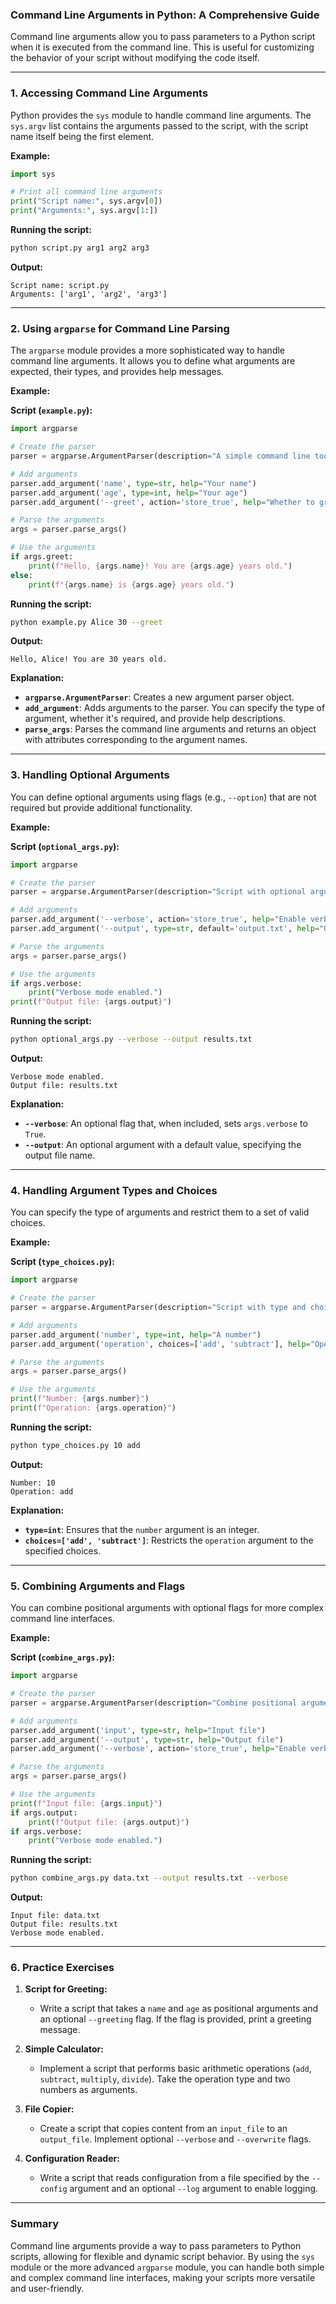 ### **Command Line Arguments in Python: A Comprehensive Guide**

Command line arguments allow you to pass parameters to a Python script when it is executed from the command line. This is useful for customizing the behavior of your script without modifying the code itself.

---

### **1. Accessing Command Line Arguments**

Python provides the `sys` module to handle command line arguments. The `sys.argv` list contains the arguments passed to the script, with the script name itself being the first element.

**Example:**
```python
import sys

# Print all command line arguments
print("Script name:", sys.argv[0])
print("Arguments:", sys.argv[1:])
```

**Running the script:**
```bash
python script.py arg1 arg2 arg3
```

**Output:**
```
Script name: script.py
Arguments: ['arg1', 'arg2', 'arg3']
```

---

### **2. Using `argparse` for Command Line Parsing**

The `argparse` module provides a more sophisticated way to handle command line arguments. It allows you to define what arguments are expected, their types, and provides help messages.

**Example:**

**Script (`example.py`):**
```python
import argparse

# Create the parser
parser = argparse.ArgumentParser(description="A simple command line tool")

# Add arguments
parser.add_argument('name', type=str, help="Your name")
parser.add_argument('age', type=int, help="Your age")
parser.add_argument('--greet', action='store_true', help="Whether to greet the user")

# Parse the arguments
args = parser.parse_args()

# Use the arguments
if args.greet:
    print(f"Hello, {args.name}! You are {args.age} years old.")
else:
    print(f"{args.name} is {args.age} years old.")
```

**Running the script:**
```bash
python example.py Alice 30 --greet
```

**Output:**
```
Hello, Alice! You are 30 years old.
```

**Explanation:**
- **`argparse.ArgumentParser`**: Creates a new argument parser object.
- **`add_argument`**: Adds arguments to the parser. You can specify the type of argument, whether it's required, and provide help descriptions.
- **`parse_args`**: Parses the command line arguments and returns an object with attributes corresponding to the argument names.

---

### **3. Handling Optional Arguments**

You can define optional arguments using flags (e.g., `--option`) that are not required but provide additional functionality.

**Example:**

**Script (`optional_args.py`):**
```python
import argparse

# Create the parser
parser = argparse.ArgumentParser(description="Script with optional arguments")

# Add arguments
parser.add_argument('--verbose', action='store_true', help="Enable verbose output")
parser.add_argument('--output', type=str, default='output.txt', help="Output file name")

# Parse the arguments
args = parser.parse_args()

# Use the arguments
if args.verbose:
    print("Verbose mode enabled.")
print(f"Output file: {args.output}")
```

**Running the script:**
```bash
python optional_args.py --verbose --output results.txt
```

**Output:**
```
Verbose mode enabled.
Output file: results.txt
```

**Explanation:**
- **`--verbose`**: An optional flag that, when included, sets `args.verbose` to `True`.
- **`--output`**: An optional argument with a default value, specifying the output file name.

---

### **4. Handling Argument Types and Choices**

You can specify the type of arguments and restrict them to a set of valid choices.

**Example:**

**Script (`type_choices.py`):**
```python
import argparse

# Create the parser
parser = argparse.ArgumentParser(description="Script with type and choices")

# Add arguments
parser.add_argument('number', type=int, help="A number")
parser.add_argument('operation', choices=['add', 'subtract'], help="Operation to perform")

# Parse the arguments
args = parser.parse_args()

# Use the arguments
print(f"Number: {args.number}")
print(f"Operation: {args.operation}")
```

**Running the script:**
```bash
python type_choices.py 10 add
```

**Output:**
```
Number: 10
Operation: add
```

**Explanation:**
- **`type=int`**: Ensures that the `number` argument is an integer.
- **`choices=['add', 'subtract']`**: Restricts the `operation` argument to the specified choices.

---

### **5. Combining Arguments and Flags**

You can combine positional arguments with optional flags for more complex command line interfaces.

**Example:**

**Script (`combine_args.py`):**
```python
import argparse

# Create the parser
parser = argparse.ArgumentParser(description="Combine positional arguments with flags")

# Add arguments
parser.add_argument('input', type=str, help="Input file")
parser.add_argument('--output', type=str, help="Output file")
parser.add_argument('--verbose', action='store_true', help="Enable verbose output")

# Parse the arguments
args = parser.parse_args()

# Use the arguments
print(f"Input file: {args.input}")
if args.output:
    print(f"Output file: {args.output}")
if args.verbose:
    print("Verbose mode enabled.")
```

**Running the script:**
```bash
python combine_args.py data.txt --output results.txt --verbose
```

**Output:**
```
Input file: data.txt
Output file: results.txt
Verbose mode enabled.
```

---

### **6. Practice Exercises**

1. **Script for Greeting:**
   - Write a script that takes a `name` and `age` as positional arguments and an optional `--greeting` flag. If the flag is provided, print a greeting message.

2. **Simple Calculator:**
   - Implement a script that performs basic arithmetic operations (`add`, `subtract`, `multiply`, `divide`). Take the operation type and two numbers as arguments.

3. **File Copier:**
   - Create a script that copies content from an `input_file` to an `output_file`. Implement optional `--verbose` and `--overwrite` flags.

4. **Configuration Reader:**
   - Write a script that reads configuration from a file specified by the `--config` argument and an optional `--log` argument to enable logging.

---

### **Summary**

Command line arguments provide a way to pass parameters to Python scripts, allowing for flexible and dynamic script behavior. By using the `sys` module or the more advanced `argparse` module, you can handle both simple and complex command line interfaces, making your scripts more versatile and user-friendly.
